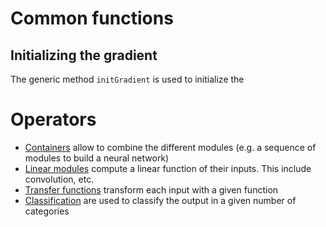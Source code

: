 # Common functions

## Initializing the gradient

The generic method `initGradient` is used to initialize the


# Operators

- [Containers](containers.md) allow to combine the different modules (e.g. a sequence of modules to build a neural network)
- [Linear modules](linear.md) compute a linear function of their inputs. This include convolution, etc.
- [Transfer functions](transfer.md) transform each input with a given function
- [Classification](classification.md) are used to classify the output in a given number of categories


